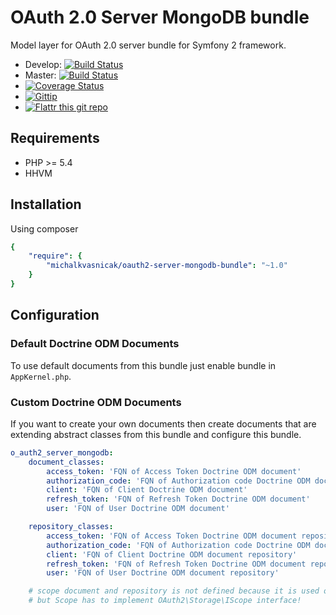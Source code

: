 # OAuth 2.0 Server MongoDB bundle

Model layer for OAuth 2.0 server bundle for Symfony 2 framework.

* Develop: [![Build Status](https://secure.travis-ci.org/michalkvasnicak/oauth2-server-mongodb-bundle.png?branch=develop)](http://travis-ci.org/michalkvasnicak/oauth2-server-mongodb-bundle)
* Master: [![Build Status](https://secure.travis-ci.org/michalkvasnicak/oauth2-server-mongodb-bundle.png?branch=master)](http://travis-ci.org/michalkvasnicak/oauth2-server-mongodb-bundle)
* [![Coverage Status](https://img.shields.io/coveralls/michalkvasnicak/oauth2-server-mongodb-bundle.svg)](https://coveralls.io/r/michalkvasnicak/oauth2-server-mongodb-bundle?branch=develop)
* [![Gittip](http://img.shields.io/gittip/michalkvasnicak.svg)](https://www.gittip.com/michalkvasnicak)
* [![Flattr this git repo](http://api.flattr.com/button/flattr-badge-large.png)](https://flattr.com/submit/auto?user_id=kvasnicak.michal&url=https://github.com/michalkvasnicak/oauth2-server-mongodb-bundle&title=michalkvasnicak/oauth2-server-mongodb-bundle&language=php&tags=github&category=software)

## Requirements

* PHP >= 5.4
* HHVM

## Installation

Using composer

```yml
{
    "require": {
        "michalkvasnicak/oauth2-server-mongodb-bundle": "~1.0"
    }
}
```

## Configuration

### Default Doctrine ODM Documents

To use default documents from this bundle just enable bundle in `AppKernel.php`.

### Custom Doctrine ODM Documents

If you want to create your own documents then create documents that are extending abstract classes from this bundle and configure this bundle.

```yml
o_auth2_server_mongodb:
    document_classes:
        access_token: 'FQN of Access Token Doctrine ODM document'
        authorization_code: 'FQN of Authorization code Doctrine ODM document'
        client: 'FQN of Client Doctrine ODM document'
        refresh_token: 'FQN of Refresh Token Doctrine ODM document'
        user: 'FQN of User Doctrine ODM document'

    repository_classes:
        access_token: 'FQN of Access Token Doctrine ODM document repository'
        authorization_code: 'FQN of Authorization code Doctrine ODM document repository'
        client: 'FQN of Client Doctrine ODM document repository'
        refresh_token: 'FQN of Refresh Token Doctrine ODM document repository'
        user: 'FQN of User Doctrine ODM document repository'

    # scope document and repository is not defined because it is used only by other documents
    # but Scope has to implement OAuth2\Storage\IScope interface!
```


